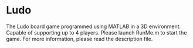 # Ludo
The Ludo board game programmed using MATLAB in a 3D environment. Capable of supporting up to 4 players.
Please launch RunMe.m to start the game. For more information, please read the description file.

